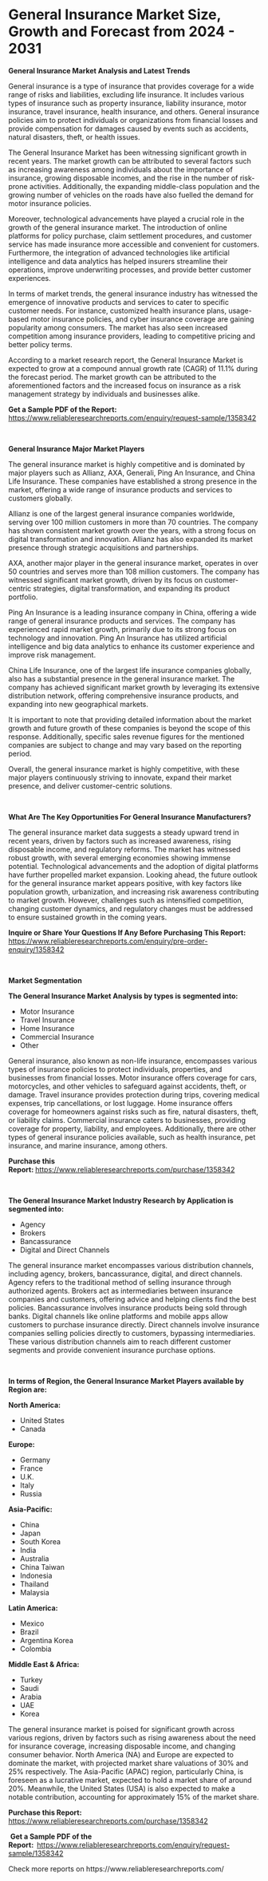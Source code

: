 <p><h1>General Insurance Market Size, Growth and Forecast from 2024 - 2031</h1></p><p><strong>General Insurance Market Analysis and Latest Trends</strong></p>
<p><p>General insurance is a type of insurance that provides coverage for a wide range of risks and liabilities, excluding life insurance. It includes various types of insurance such as property insurance, liability insurance, motor insurance, travel insurance, health insurance, and others. General insurance policies aim to protect individuals or organizations from financial losses and provide compensation for damages caused by events such as accidents, natural disasters, theft, or health issues.</p><p>The General Insurance Market has been witnessing significant growth in recent years. The market growth can be attributed to several factors such as increasing awareness among individuals about the importance of insurance, growing disposable incomes, and the rise in the number of risk-prone activities. Additionally, the expanding middle-class population and the growing number of vehicles on the roads have also fuelled the demand for motor insurance policies.</p><p>Moreover, technological advancements have played a crucial role in the growth of the general insurance market. The introduction of online platforms for policy purchase, claim settlement procedures, and customer service has made insurance more accessible and convenient for customers. Furthermore, the integration of advanced technologies like artificial intelligence and data analytics has helped insurers streamline their operations, improve underwriting processes, and provide better customer experiences.</p><p>In terms of market trends, the general insurance industry has witnessed the emergence of innovative products and services to cater to specific customer needs. For instance, customized health insurance plans, usage-based motor insurance policies, and cyber insurance coverage are gaining popularity among consumers. The market has also seen increased competition among insurance providers, leading to competitive pricing and better policy terms.</p><p>According to a market research report, the General Insurance Market is expected to grow at a compound annual growth rate (CAGR) of 11.1% during the forecast period. The market growth can be attributed to the aforementioned factors and the increased focus on insurance as a risk management strategy by individuals and businesses alike.</p></p>
<p><strong>Get a Sample PDF of the Report:&nbsp;</strong> <a href="https://www.reliableresearchreports.com/enquiry/request-sample/1358342">https://www.reliableresearchreports.com/enquiry/request-sample/1358342</a></p>
<p>&nbsp;</p>
<p><strong>General Insurance Major Market Players</strong></p>
<p><p>The general insurance market is highly competitive and is dominated by major players such as Allianz, AXA, Generali, Ping An Insurance, and China Life Insurance. These companies have established a strong presence in the market, offering a wide range of insurance products and services to customers globally.</p><p>Allianz is one of the largest general insurance companies worldwide, serving over 100 million customers in more than 70 countries. The company has shown consistent market growth over the years, with a strong focus on digital transformation and innovation. Allianz has also expanded its market presence through strategic acquisitions and partnerships.</p><p>AXA, another major player in the general insurance market, operates in over 50 countries and serves more than 108 million customers. The company has witnessed significant market growth, driven by its focus on customer-centric strategies, digital transformation, and expanding its product portfolio.</p><p>Ping An Insurance is a leading insurance company in China, offering a wide range of general insurance products and services. The company has experienced rapid market growth, primarily due to its strong focus on technology and innovation. Ping An Insurance has utilized artificial intelligence and big data analytics to enhance its customer experience and improve risk management.</p><p>China Life Insurance, one of the largest life insurance companies globally, also has a substantial presence in the general insurance market. The company has achieved significant market growth by leveraging its extensive distribution network, offering comprehensive insurance products, and expanding into new geographical markets.</p><p>It is important to note that providing detailed information about the market growth and future growth of these companies is beyond the scope of this response. Additionally, specific sales revenue figures for the mentioned companies are subject to change and may vary based on the reporting period.</p><p>Overall, the general insurance market is highly competitive, with these major players continuously striving to innovate, expand their market presence, and deliver customer-centric solutions.</p></p>
<p>&nbsp;</p>
<p><strong>What Are The Key Opportunities For General Insurance Manufacturers?</strong></p>
<p><p>The general insurance market data suggests a steady upward trend in recent years, driven by factors such as increased awareness, rising disposable income, and regulatory reforms. The market has witnessed robust growth, with several emerging economies showing immense potential. Technological advancements and the adoption of digital platforms have further propelled market expansion. Looking ahead, the future outlook for the general insurance market appears positive, with key factors like population growth, urbanization, and increasing risk awareness contributing to market growth. However, challenges such as intensified competition, changing customer dynamics, and regulatory changes must be addressed to ensure sustained growth in the coming years.</p></p>
<p><strong>Inquire or Share Your Questions If Any Before Purchasing This Report:</strong> <a href="https://www.reliableresearchreports.com/enquiry/pre-order-enquiry/1358342">https://www.reliableresearchreports.com/enquiry/pre-order-enquiry/1358342</a></p>
<p>&nbsp;</p>
<p><strong>Market Segmentation</strong></p>
<p><strong>The General Insurance Market Analysis by types is segmented into:</strong></p>
<p><ul><li>Motor Insurance</li><li>Travel Insurance</li><li>Home Insurance</li><li>Commercial Insurance</li><li>Other</li></ul></p>
<p><p>General insurance, also known as non-life insurance, encompasses various types of insurance policies to protect individuals, properties, and businesses from financial losses. Motor insurance offers coverage for cars, motorcycles, and other vehicles to safeguard against accidents, theft, or damage. Travel insurance provides protection during trips, covering medical expenses, trip cancellations, or lost luggage. Home insurance offers coverage for homeowners against risks such as fire, natural disasters, theft, or liability claims. Commercial insurance caters to businesses, providing coverage for property, liability, and employees. Additionally, there are other types of general insurance policies available, such as health insurance, pet insurance, and marine insurance, among others.</p></p>
<p><strong>Purchase this Report:&nbsp;</strong><a href="https://www.reliableresearchreports.com/purchase/1358342">https://www.reliableresearchreports.com/purchase/1358342</a></p>
<p>&nbsp;</p>
<p><strong>The General Insurance Market Industry Research by Application is segmented into:</strong></p>
<p><ul><li>Agency</li><li>Brokers</li><li>Bancassurance</li><li>Digital and Direct Channels</li></ul></p>
<p><p>The general insurance market encompasses various distribution channels, including agency, brokers, bancassurance, digital, and direct channels. Agency refers to the traditional method of selling insurance through authorized agents. Brokers act as intermediaries between insurance companies and customers, offering advice and helping clients find the best policies. Bancassurance involves insurance products being sold through banks. Digital channels like online platforms and mobile apps allow customers to purchase insurance directly. Direct channels involve insurance companies selling policies directly to customers, bypassing intermediaries. These various distribution channels aim to reach different customer segments and provide convenient insurance purchase options.</p></p>
<p>&nbsp;</p>
<p><strong>In terms of Region, the General Insurance Market Players available by Region are:</strong></p>
<p>
    <p> <strong> North America: </strong>
        <ul>
            <li>United States</li>
            <li>Canada</li>
        </ul>
        </p> 
    <p> <strong> Europe: </strong>
        <ul>
            <li>Germany</li>
            <li>France</li>
            <li>U.K.</li>
            <li>Italy</li>
            <li>Russia</li>
        </ul>
        </p> 
    <p> <strong> Asia-Pacific: </strong>
        <ul>
            <li>China</li>
            <li>Japan</li>
            <li>South Korea</li>
            <li>India</li>
            <li>Australia</li>
            <li>China Taiwan</li>
            <li>Indonesia</li>
            <li>Thailand</li>
            <li>Malaysia</li>
        </ul>
        </p> 
    <p> <strong> Latin America: </strong>
        <ul>
            <li>Mexico</li>
            <li>Brazil</li>
            <li>Argentina Korea</li>
            <li>Colombia</li>
        </ul>
        </p> 
    <p> <strong> Middle East & Africa: </strong>
        <ul>
            <li>Turkey</li>
            <li>Saudi</li>
            <li>Arabia</li>
            <li>UAE</li>
            <li>Korea</li>
        </ul>
    </p>
    </p>
<p><p>The general insurance market is poised for significant growth across various regions, driven by factors such as rising awareness about the need for insurance coverage, increasing disposable income, and changing consumer behavior. North America (NA) and Europe are expected to dominate the market, with projected market share valuations of 30% and 25% respectively. The Asia-Pacific (APAC) region, particularly China, is foreseen as a lucrative market, expected to hold a market share of around 20%. Meanwhile, the United States (USA) is also expected to make a notable contribution, accounting for approximately 15% of the market share.</p></p>
<p><strong>Purchase this Report: </strong><a href="https://www.reliableresearchreports.com/purchase/1358342">https://www.reliableresearchreports.com/purchase/1358342</a></p>
<p>&nbsp;<strong>Get a Sample PDF of the Report:&nbsp;&nbsp;</strong><a href="https://www.reliableresearchreports.com/enquiry/request-sample/1358342">https://www.reliableresearchreports.com/enquiry/request-sample/1358342</a></p>
<p><strong></strong></p>
<p>Check more reports on https://www.reliableresearchreports.com/</p>